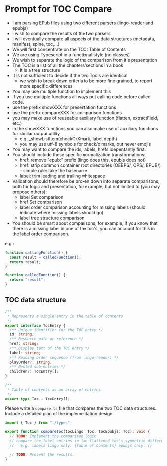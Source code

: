 # Prompt for TOC Compare

- I am parsing EPub files using two different parsers (lingo-reader and epubjs)
- I wish to compare the results of the two parsers
- I will eventually compare all aspects of the data structures (metadata, manifest, spine, toc,...)
- We will first concentrate on the TOC: Table of Contents
- We are using Typescript in a functional style (no classes)
- We wish to separate the logic of the comparison from it's presentation
- The TOC is a list of all the chapters/sections in a book
  - It is a tree structure
- It is not sufficient to decide if the two Toc's are identical
  - we wish to break down criteria to be more fine grained, to report more specific differences
- You may use multiple function to implement this
- If you use multiple functions all ways put calling code before called code.
- use the prefix showXXX for presentation functions
- use the prefix compareXXX for comparison functions
- you may make use of reuseable auxiliary function (flatten, extractField, etc.)
- in the showXXX functions you can also make use of auxiliary functions for similar output utility
  - e.g. _showListItem(checkOrXmark, label,depth)
  - you may use utf-8 symbols for check/x marks, but never emojis
- You may want to compare the ids, labels, hrefs idepentantly first.
- You should include these specific normalization transformations:
  - href: remove "epub:" prefix (lingo does this, epubjs does not)
  - href: strip common container root directories (OEBPS/, OPS/, EPUB/) – simple rule: take the basename
  - label: trim leading and trailing whitespace
- Validation should therefore be broken down into separate comparisons, both for logic and presentation, for example, but not limited to (you may propose others):
  - label Set comparison
  - href Set comparison
  - label order comparison accounting for missing labels (should indicate where missing labels should go)
  - label tree structure comparison
- You should be smart about comparisons, for example, if you know that there is a missing label in one of the toc's, you can account for this in the label order comparison.

e.g.:

```typescript
function callingFunction() {
  const result = calledFunction();
  return result;
}

function calledFunction() {
  return "result";
}
```

## TOC data structure

```typescript
/**
 * Represents a single entry in the table of contents
 */
export interface TocEntry {
  /** Unique identifier for the TOC entry */
  id: string;
  /** Resource path or reference */
  href: string;
  /** Display text of the TOC entry */
  label: string;
  /** Reading order sequence (from lingo-reader) */
  playOrder?: string;
  /** Nested sub-entries */
  children?: TocEntry[];
}

/**
 * Table of contents as an array of entries
 */
export type Toc = TocEntry[];
```

Please write a `compare.ts` file that compares the two TOC data structures.
Include a detailed plan of the implementation design.

```typescript
import { Toc } from "./types";

export function compareToc(tocLingo: Toc, tocEpubjs: Toc): void {
  // TODO: Implement the comparison logic
  // compare the label entries in the flattened toc's symmetric differences
  //   e.g. labels lingo only: {Table of Contents} epubjs only: {} 

  // TODO: Present the results.
}
```